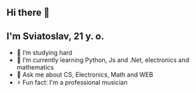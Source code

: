 ## Hi there 👋

## I'm Sviatoslav, 21 y. o.
 
- 🔭 I’m studying hard
- 🌱 I’m currently learning Python, Js and .Net, electronics and mathematics
- 💬 Ask me about CS, Electronics, Math and WEB
- ⚡ Fun fact: I'm a professional musician

